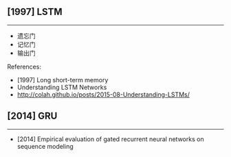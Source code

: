 ## [1997] LSTM
----
- 遗忘门
- 记忆门
- 输出门

References:
- [1997] Long short-term memory
- Understanding LSTM Networks
- http://colah.github.io/posts/2015-08-Understanding-LSTMs/


## [2014] GRU
----
- [2014] Empirical evaluation of gated recurrent neural networks on sequence modeling


